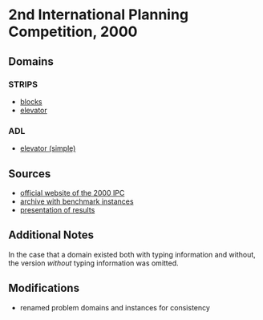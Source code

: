 # 2nd International Planning Competition, 2000

## Domains

### STRIPS

* [blocks](blocks)
* [elevator](elevator-strips)

### ADL

* [elevator (simple)](elevator-adl-simple)

## Sources

* [official website of the 2000 IPC][1]
* [archive with benchmark instances][2]
* [presentation of results][3]

## Additional Notes

In the case that a domain existed both with typing information and without, the version *without* typing information was omitted.

## Modifications

* renamed problem domains and instances for consistency




[1]:http://ipc00.icaps-conference.org/
[2]:http://ipc00.icaps-conference.org/aips-2000datafiles.tgz
[3]:http://ipc00.icaps-conference.org/SelfContainedAIPS-2000.ppt
